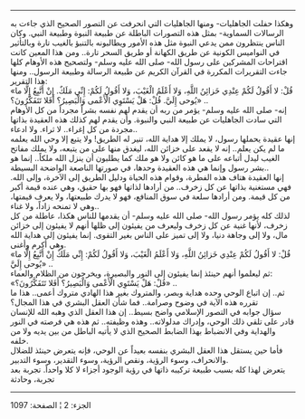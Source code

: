------------------------------------------------------------------------

وهكذا حفلت الجاهليات- ومنها الجاهليات التي انحرفت عن التصور الصحيح الذي
جاءت به الرسالات السماوية- بمثل هذه التصورات الباطلة عن طبيعة النبوة
وطبيعة النبي. وكان الناس ينتظرون ممن يدعي النبوة مثل هذه الأمور
ويطالبونه بالتنبؤ بالغيب تارة وبالتأثير في النواميس الكونية عن طريق
الكهانة أو طريق السحر تارة.. ومن هذا المعين كانت اقتراحات المشركين على
رسول الله- صلى الله عليه وسلم- ولتصحيح هذه الأوهام كلها جاءت التقريرات
المكررة في القرآن الكريم عن طبيعة الرسالة وطبيعة الرسول.. ومنها هذا
التقرير:  
«قُلْ: لا أَقُولُ لَكُمْ عِنْدِي خَزائِنُ اللَّهِ، وَلا أَعْلَمُ الْغَيْبَ، وَلا أَقُولُ لَكُمْ: إِنِّي مَلَكٌ.
إِنْ أَتَّبِعُ إِلَّا ما يُوحى إِلَيَّ. قُلْ: هَلْ يَسْتَوِي الْأَعْمى وَالْبَصِيرُ؟ أَفَلا تَتَفَكَّرُونَ؟»
..  
إنه- صلى الله عليه وسلم- يؤمر من ربه أن يقدم لهم نفسه بشراً مجرداً من كل
الأوهام التي سادت الجاهليات عن طبيعة النبي والنبوة. وأن يقدم لهم كذلك
هذه العقيدة بذاتها مجردة من كل إغراء.. لا ثراء. ولا ادعاء..  
إنها عقيدة يحملها رسول، لا يملك إلا هداية الله، تنير له الطريق! ولا يتبع
إلا وحي الله يعلمه ما لم يكن يعلم.. إنه لا يقعد على خزائن الله، ليغدق
منها على من يتبعه، ولا يملك مفاتح الغيب ليدل أتباعه على ما هو كائن ولا
هو ملك كما يطلبون أن ينزل الله ملكاً.. إنما هو بشر رسول وإنما هي هذه
العقيدة وحدها، في صورتها الناصعة الواضحة البسيطة..  
إنها العقيدة هتاف هذه الفطرة، وقوام هذه الحياة ودليل الطريق إلى الآخرة،
وإلى الله. فهي مستغنية بذاتها عن كل زخرف.. من أرادها لذاتها فهو بها
حقيق، وهي عنده قيمة أكبر من كل قيمة. ومن أرادها سلعة في سوق المنافع، فهو
لا يدرك طبيعتها، ولا يعرف قيمتها، وهي لا تمنحه زاداً، ولا غناء..  
لذلك كله يؤمر رسول الله- صلى الله عليه وسلم- أن يقدمها للناس هكذا، عاطلة
من كل زخرف، لأنها غنية عن كل زخرف وليعرف من يفيئون إلى ظلها أنهم لا
يفيئون إلى خزائن مال، ولا إلى وجاهة دنيا، ولا إلى تميز على الناس بغير
التقوى. إنما يفيئون إلى هداية الله وهي أكرم وأغنى.  
«قُلْ: لا أَقُولُ لَكُمْ عِنْدِي خَزائِنُ اللَّهِ، وَلا أَعْلَمُ الْغَيْبَ، وَلا أَقُولُ لَكُمْ: إِنِّي مَلَكٌ
إِنْ أَتَّبِعُ إِلَّا ما يُوحى إِلَيَّ» ..  
ثم ليعلموا أنهم حينئذ إنما يفيئون إلى النور والبصيرة، ويخرجون من الظلام
والعماء:  
«قُلْ: هَلْ يَسْتَوِي الْأَعْمى وَالْبَصِيرُ؟ أَفَلا تَتَفَكَّرُونَ؟» ..  
ثم.. إن اتباع الوحي وحده هداية وبصر، والمتروك بغير هذا الهادي متروك
أعمى.. هذا ما تقرره هذه الآية في وضوح وصرامة.. فما شأن العقل البشري في
هذا المجال؟  
سؤال جوابه في التصور الإسلامي واضح بسيط.. إن هذا العقل الذي وهبه الله
للإنسان قادر على تلقي ذلك الوحي، وإدراك مدلولاته.. وهذه وظيفته.. ثم هذه
هي فرصته في النور والهداية وفي الانضباط بهذا الضابط الصحيح الذي لا يأتيه
الباطل من بين يديه ولا من خلفه.  
فأما حين يستقل هذا العقل البشري بنفسه بعيداً عن الوحي، فإنه يتعرض حينئذ
للضلال والانحراف، وسوء الرؤية، ونقص الرؤية، وسوء التقدير، وسوء
التدبير.  
يتعرض لهذا كله بسبب طبيعة تركيبه ذاتها في رؤية الوجود أجزاء لا كلا
واحداً. تجربة بعد تجربة، وحادثة

------------------------------------------------------------------------

الجزء: 2 ¦ الصفحة: 1097
